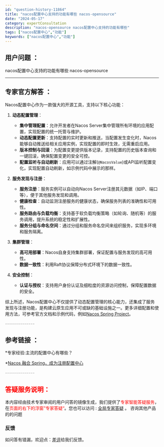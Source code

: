 ```yaml
---
id: "question-history-11864"
title: "nacos配置中心支持的功能有哪些 nacos-opensource"
date: "2024-05-17"
category: expertConsultation
description: "nacos-opensource nacos配置中心支持的功能有哪些"
tags: ["nacos配置中心","功能"]
keywords: ["nacos配置中心","功能"]
---
```


## 用户问题 ： 
 nacos配置中心支持的功能有哪些 nacos-opensource 

---------------
## 专家官方解答 ：

Nacos配置中心作为一款强大的开源工具，支持以下核心功能：

1. **动态配置管理**：
   - **集中管理配置**：允许开发者在Nacos Server集中管理所有环境的应用配置，实现配置的统一托管与维护。
   - **动态配置更新**：支持配置的实时更新和推送，当配置发生变化时，Nacos能够自动推送给相关应用实例，实现配置的即时生效，无需重启应用。
   - **版本控制与回滚**：为配置变更提供版本记录，支持配置的历史版本查询和一键回滚，确保配置变更的安全可控。
   - **配置监听与自动刷新**：应用可以通过注解(`@NacosValue`)或API监听配置变化，实现配置自动刷新，如示例代码中展示的那样。

2. **服务发现与注册**：
   - **服务注册**：服务实例可以自动向Nacos Server注册其元数据（如IP、端口等），便于其他服务发现和调用。
   - **健康检查**：自动监测注册服务的健康状态，确保服务列表的准确性和可用性。
   - **服务路由与负载均衡**：支持基于软负载均衡策略（如轮询、随机等）的服务调用，提升系统的稳定性和扩展性。
   - **服务分组与命名空间**：通过分组和服务命名空间来组织服务，实现多环境和服务隔离。

3. **集群管理**：
   - **高可用部署**：Nacos自身支持集群部署，保证配置与服务发现的高可用性。
   - **数据一致性**：利用Raft协议保障分布式环境下的数据一致性。

4. **安全控制**：
   - **认证与授权**：支持用户身份认证及细粒度的资源访问控制，保障配置数据的安全。

综上所述，Nacos配置中心不仅提供了动态配置管理的核心能力，还集成了服务发现与注册功能，是构建云原生应用不可或缺的基础设施之一。更多详细配置和使用方法，可参考官方文档和示例代码，例如[Nacos Spring Project](https://github.com/nacos-group/nacos-spring-project/wiki/Nacos-Spring-Project-0.3.1-%E6%96%B0%E5%8A%9F%E8%83%BD%E4%BD%BF%E7%94%A8%E6%89%8B%E5%86%8C)。


<font color="#949494">---------------</font> 


## 参考链接 ：

*专家经验:主流的配置中心有哪些？ 
 
 *[Nacos 融合 Spring，成为注册配置中心](https://nacos.io/docs/latest/ecology/use-nacos-with-spring)


 <font color="#949494">---------------</font> 
 


## <font color="#FF0000">答疑服务说明：</font> 

本内容经由技术专家审阅的用户问答的镜像生成，我们提供了<font color="#FF0000">专家智能答疑服务</font>，在<font color="#FF0000">页面的右下的浮窗”专家答疑“</font>。您也可以访问 : [全局专家答疑](https://opensource.alibaba.com/chatBot) 。 咨询其他产品的的问题

### 反馈
如问答有错漏，欢迎点：[差评](https://ai.nacos.io/user/feedbackByEnhancerGradePOJOID?enhancerGradePOJOId=13830)给我们反馈。
